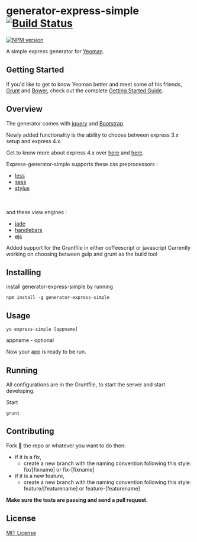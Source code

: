 # generator-express-simple [![Build Status](https://secure.travis-ci.org/ngenerio/generator-express-simple.png?branch=master)](https://travis-ci.org/ngenerio/generator-express-simple)
[![NPM version](https://badge.fury.io/js/generator-express-simple.png)](http://badge.fury.io/js/generator-express-simple)

A simple express generator for [Yeoman](http://yeoman.io).


## Getting Started

If you'd like to get to know Yeoman better and meet some of his friends, [Grunt](http://gruntjs.com) and [Bower](http://bower.io), check out the complete [Getting Started Guide](https://github.com/yeoman/yeoman/wiki/Getting-Started).

## Overview

The generator comes with [jquery](http://jquery.com) and [Bootstrap](http://getbootstrap.com).

Newly added functionality is the ability to choose between express 3.x setup and express 4.x.

Get to know more about express 4.x over [here](https://github.com/visionmedia/express/wiki/Migrating-from-3.x-to-4.x) and [here](https://github.com/visionmedia/express/wiki/Migrating-from-3.x-to-4.x).

Express-generator-simple supports these css preprocessors :

- [less](http://lesscss.org)
- [sass](http://sass-lang.com)
- [stylus](http://learnboost.github.io/stylus/)

<br></br>and these view engines :

- [jade](http://jade-lang.com)
- [handlebars](http://handlebarsjs.com)
- [ejs](https://github.com/visionmedia/ejs)

Added support for the Gruntfile in either coffeescript or javascript
Currently working on choosing between gulp and grunt as the build tool

## Installing

install generator-express-simple by running

```shell
npm install -g generator-express-simple
```

## Usage
```shell
yo express-simple [appname]
```
appname - optional

Now your app is ready to be run.

## Running
All configurations are in the Gruntfile, to start the server and start developing.

Start

```shell
grunt
```
## Contributing
Fork :fork_and_knife: the repo or whatever you want to do then:
  - if it is a fix,
    - create a new branch with the naming convention following this style: fix/[fixname] or fix-[fixname]
  - if it is a new feature,
    - create a new branch with the naming convention following this style: feature/[featurename] or feature-[featurename]

**Make sure the tests are passing and send a pull request.**

## License

[MIT License](http://en.wikipedia.org/wiki/MIT_License)
